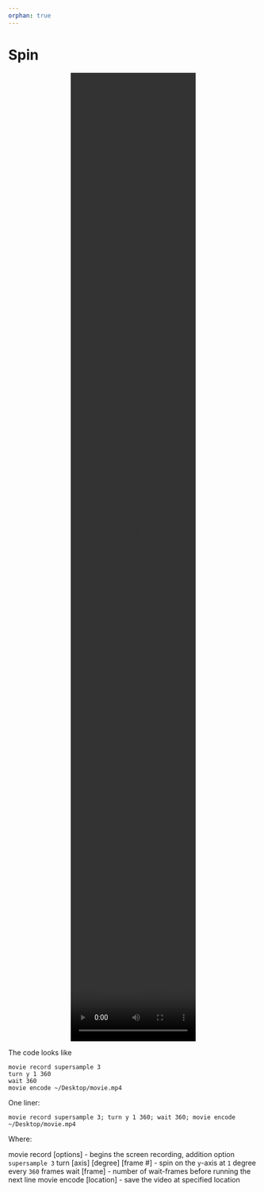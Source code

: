 ```yaml
---
orphan: true
---
```


# Spin



<center><video src="../../_static/chimerax_spin_cas9_surface.mp4"width="50%" height="50%" controls>
</video></center>




The code looks like 

```
movie record supersample 3
turn y 1 360
wait 360
movie encode ~/Desktop/movie.mp4
```

One liner:

```
movie record supersample 3; turn y 1 360; wait 360; movie encode ~/Desktop/movie.mp4
```

Where:

movie record [options] - begins the screen recording, addition option `supersample 3`
turn [axis] [degree] [frame #] - spin on the `y`-axis at `1` degree every `360` frames
wait [frame] - number of wait-frames before running the next line
movie encode [location] - save the video at specified location




```python

```
